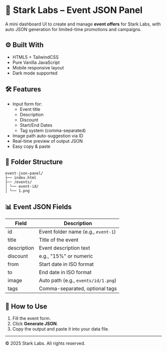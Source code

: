 # 🎉 Stark Labs – Event JSON Panel

A mini dashboard UI to create and manage **event offers** for Stark Labs, with auto JSON generation for limited-time promotions and campaigns.

## ⚙️ Built With

- HTML5 + TailwindCSS
- Pure Vanilla JavaScript
- Mobile responsive layout
- Dark mode supported

## 🛠 Features

- Input form for:
  - Event title
  - Description
  - Discount
  - Start/End Dates
  - Tag system (comma-separated)
- Image path auto-suggestion via ID
- Real-time preview of output JSON
- Easy copy & paste

## 📁 Folder Structure
```
event-json-panel/
├── index.html
├── /events/
│ └── event-id/
│ └── 1.png
```

## 📊 Event JSON Fields

| Field       | Description                        |
|-------------|------------------------------------|
| id          | Event folder name (e.g., `event-1`)|
| title       | Title of the event                 |
| description | Event description text            |
| discount    | e.g., "15%" or numeric             |
| from        | Start date in ISO format           |
| to          | End date in ISO format             |
| image       | Auto path (e.g., `events/id/1.png`)|
| tags        | Comma-separated, optional tags     |

## 🚀 How to Use

1. Fill the event form.
2. Click **Generate JSON**.
3. Copy the output and paste it into your data file.

---

© 2025 Stark Labs. All rights reserved.
